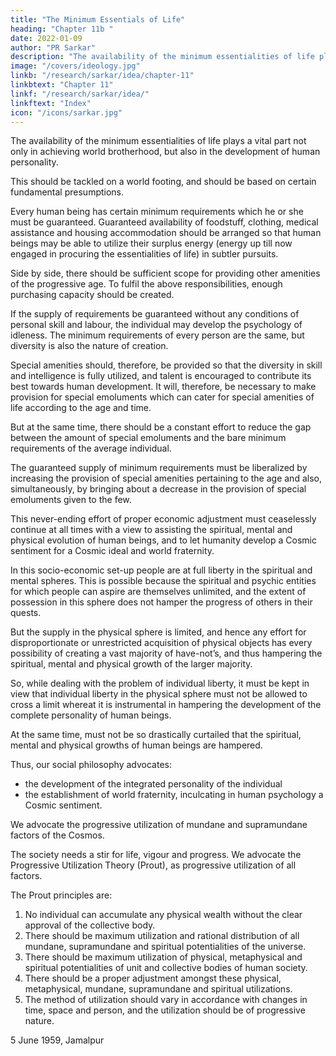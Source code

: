 ```yaml
---
title: "The Minimum Essentials of Life"
heading: "Chapter 11b "
date: 2022-01-09
author: "PR Sarkar"
description: "The availability of the minimum essentialities of life plays a vital part not only in achieving world brotherhood, but also in the development of human personality"
image: "/covers/ideology.jpg"
linkb: "/research/sarkar/idea/chapter-11"
linkbtext: "Chapter 11"
linkf: "/research/sarkar/idea/"
linkftext: "Index"
icon: "/icons/sarkar.jpg"
---
```



The availability of the minimum essentialities of life plays a vital part not only in achieving world brotherhood, but also in the development of human personality. 

This should be tackled on a world footing, and should be based on certain fundamental presumptions. 

Every human being has certain minimum requirements which he or she must be guaranteed. Guaranteed availability of foodstuff, clothing, medical assistance and housing accommodation should be arranged so that human beings may be able to utilize their surplus energy (energy up till now engaged in procuring the essentialities of life) in subtler pursuits. 

Side by side, there should be sufficient scope for providing other amenities of the progressive age. To fulfil the above responsibilities, enough purchasing capacity should be created.

If the supply of requirements be guaranteed without any conditions of personal skill and labour, the individual may develop the psychology of idleness. The minimum requirements of every person are the same, but diversity is also the nature of creation. 

Special amenities should, therefore, be provided so that the diversity in skill and intelligence is fully utilized, and talent is encouraged to contribute its best towards human development. It will, therefore, be necessary to make provision for special emoluments which can cater for special amenities of life according to the age and time. 

But at the same time, there should be a constant effort to reduce the gap between the amount of special emoluments and the bare minimum requirements of the average individual. 

The guaranteed supply of minimum requirements must be liberalized by increasing the provision of special amenities pertaining to the age and also, simultaneously, by bringing about a decrease in the provision of special emoluments given to the few. 

This never-ending effort of proper economic adjustment must ceaselessly continue at all times with a view to assisting the spiritual, mental and physical evolution of human beings, and to let humanity develop a Cosmic sentiment for a Cosmic ideal and world fraternity.

In this socio-economic set-up people are at full liberty in the spiritual and mental spheres. This is possible because the spiritual and psychic entities for which people can aspire are themselves unlimited, and the extent of possession in this sphere does not hamper the progress of others in their quests. 

But the supply in the physical sphere is limited, and hence any effort for disproportionate or unrestricted acquisition of physical objects has every possibility of creating a vast majority of have-not’s, and thus hampering the spiritual, mental and physical growth of the larger majority. 

So, while dealing with the problem of individual liberty, it must be kept in view that individual liberty in the physical sphere must not be allowed to cross a limit whereat it is instrumental in hampering the development of the complete personality of human beings. 

At the same time, must not be so drastically curtailed that the spiritual, mental and physical growths of human beings are hampered.

Thus, our social philosophy advocates:
- the development of the integrated personality of the individual
- the establishment of world fraternity, inculcating in human psychology a Cosmic sentiment. 

We advocate the progressive utilization of mundane and supramundane factors of the Cosmos. 

The society needs a stir for life, vigour and progress. We advocate the Progressive Utilization Theory (Prout), as progressive utilization of all factors. <!-- Those who support this principle may be termed “Proutists”. -->

The Prout principles are:

1. No individual can accumulate any physical wealth without the clear approval of the collective body.
2. There should be maximum utilization and rational distribution of all mundane, supramundane and spiritual potentialities of the universe.
3. There should be maximum utilization of physical, metaphysical and spiritual potentialities of unit and collective bodies of human society.
4. There should be a proper adjustment amongst these physical, metaphysical, mundane, supramundane and spiritual utilizations.
5. The method of utilization should vary in accordance with changes in time, space and person, and the utilization should be of progressive nature.

<!-- Hence, ours is a Progressive Utilization Theory (Prout). -->

5 June 1959, Jamalpur


<!-- ## Footnotes

(1) Unit selves, or jiivátmans, are derived from the Cosmic Self. See “Pratisaiṋcara and Manah” for a discussion of the reunion of the two. –Eds.
 -->